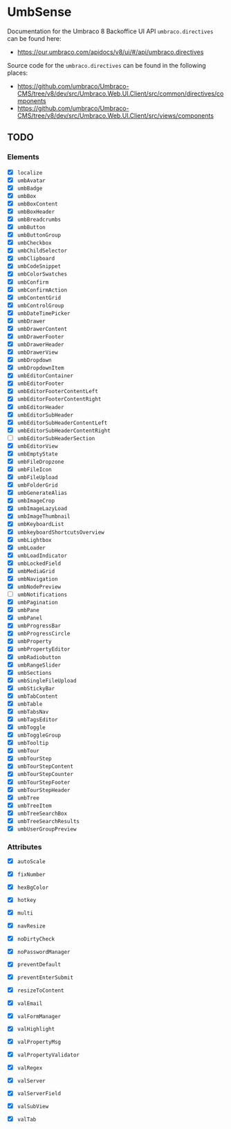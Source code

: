 # UmbSense

Documentation for the Umbraco 8 Backoffice UI API `umbraco.directives` can be found here:

- <https://our.umbraco.com/apidocs/v8/ui/#/api/umbraco.directives>

Source code for the `umbraco.directives` can be found in the following places:

- <https://github.com/umbraco/Umbraco-CMS/tree/v8/dev/src/Umbraco.Web.UI.Client/src/common/directives/components>
- <https://github.com/umbraco/Umbraco-CMS/tree/v8/dev/src/Umbraco.Web.UI.Client/src/views/components>


## TODO

### Elements

- [x] `localize`
- [x] `umbAvatar`
- [x] `umbBadge`
- [x] `umbBox`
- [x] `umbBoxContent`
- [x] `umbBoxHeader`
- [x] `umbBreadcrumbs`
- [x] `umbButton`
- [x] `umbButtonGroup`
- [x] `umbCheckbox`
- [x] `umbChildSelector`
- [x] `umbClipboard`
- [x] `umbCodeSnippet`
- [x] `umbColorSwatches`
- [x] `umbConfirm`
- [x] `umbConfirmAction`
- [x] `umbContentGrid`
- [x] `umbControlGroup`
- [x] `umbDateTimePicker`
- [x] `umbDrawer`
- [x] `umbDrawerContent`
- [x] `umbDrawerFooter`
- [x] `umbDrawerHeader`
- [x] `umbDrawerView`
- [x] `umbDropdown`
- [x] `umbDropdownItem`
- [x] `umbEditorContainer`
- [x] `umbEditorFooter`
- [x] `umbEditorFooterContentLeft`
- [x] `umbEditorFooterContentRight`
- [x] `umbEditorHeader`
- [x] `umbEditorSubHeader`
- [x] `umbEditorSubHeaderContentLeft`
- [x] `umbEditorSubHeaderContentRight`
- [ ] `umbEditorSubHeaderSection`
- [x] `umbEditorView`
- [x] `umbEmptyState`
- [x] `umbFileDropzone`
- [x] `umbFileIcon`
- [x] `umbFileUpload`
- [x] `umbFolderGrid`
- [x] `umbGenerateAlias`
- [x] `umbImageCrop`
- [x] `umbImageLazyLoad`
- [x] `umbImageThumbnail`
- [x] `umbKeyboardList`
- [x] `umbkeyboardShortcutsOverview`
- [x] `umbLightbox`
- [x] `umbLoader`
- [x] `umbLoadIndicator`
- [x] `umbLockedField`
- [x] `umbMediaGrid`
- [x] `umbNavigation`
- [x] `umbNodePreview`
- [ ] `umbNotifications`
- [x] `umbPagination`
- [x] `umbPane`
- [x] `umbPanel`
- [x] `umbProgressBar`
- [x] `umbProgressCircle`
- [x] `umbProperty`
- [x] `umbPropertyEditor`
- [x] `umbRadiobutton`
- [x] `umbRangeSlider`
- [x] `umbSections`
- [x] `umbSingleFileUpload`
- [x] `umbStickyBar`
- [x] `umbTabContent`
- [x] `umbTable`
- [x] `umbTabsNav`
- [x] `umbTagsEditor`
- [x] `umbToggle`
- [x] `umbToggleGroup`
- [x] `umbTooltip`
- [x] `umbTour`
- [x] `umbTourStep`
- [x] `umbTourStepContent`
- [x] `umbTourStepCounter`
- [x] `umbTourStepFooter`
- [x] `umbTourStepHeader`
- [x] `umbTree`
- [x] `umbTreeItem`
- [x] `umbTreeSearchBox`
- [x] `umbTreeSearchResults`
- [x] `umbUserGroupPreview`

### Attributes

- [x] `autoScale`
- [x] `fixNumber`
- [x] `hexBgColor`
- [x] `hotkey`
- [x] `multi`
- [x] `navResize`
- [x] `noDirtyCheck`
- [x] `noPasswordManager`
- [x] `preventDefault`
- [x] `preventEnterSubmit`
- [x] `resizeToContent`
- [x] `valEmail`
- [x] `valFormManager`
- [x] `valHighlight`
- [x] `valPropertyMsg`
- [x] `valPropertyValidator`
- [x] `valRegex`
- [x] `valServer`
- [x] `valServerField`
- [x] `valSubView`
- [x] `valTab`

